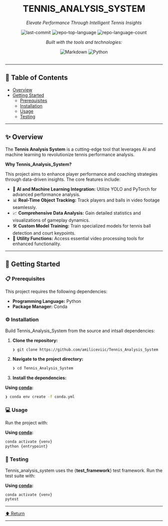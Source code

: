 <div id="top">

<!-- HEADER STYLE: CLASSIC -->
<div align="center">


# TENNIS_ANALYSIS_SYSTEM

<em>Elevate Performance Through Intelligent Tennis Insights</em>

<!-- BADGES -->
<img src="https://img.shields.io/github/last-commit/amiliceviic/Tennis_Analysis_System?style=flat&logo=git&logoColor=white&color=0080ff" alt="last-commit">
<img src="https://img.shields.io/github/languages/top/amiliceviic/Tennis_Analysis_System?style=flat&color=0080ff" alt="repo-top-language">
<img src="https://img.shields.io/github/languages/count/amiliceviic/Tennis_Analysis_System?style=flat&color=0080ff" alt="repo-language-count">

<em>Built with the tools and technologies:</em>

<img src="https://img.shields.io/badge/Markdown-000000.svg?style=flat&logo=Markdown&logoColor=white" alt="Markdown">
<img src="https://img.shields.io/badge/Python-3776AB.svg?style=flat&logo=Python&logoColor=white" alt="Python">

</div>
<br>

---

## 📄 Table of Contents

- [Overview](#-overview)
- [Getting Started](#-getting-started)
    - [Prerequisites](#-prerequisites)
    - [Installation](#-installation)
    - [Usage](#-usage)
    - [Testing](#-testing)

---

## ✨ Overview

The **Tennis Analysis System** is a cutting-edge tool that leverages AI and machine learning to revolutionize tennis performance analysis. 

**Why Tennis_Analysis_System?**

This project aims to enhance player performance and coaching strategies through data-driven insights. The core features include:

- 🎾 **AI and Machine Learning Integration:** Utilize YOLO and PyTorch for advanced performance analysis.
- 📊 **Real-Time Object Tracking:** Track players and balls in video footage seamlessly.
- 📈 **Comprehensive Data Analysis:** Gain detailed statistics and visualizations of gameplay dynamics.
- 🛠️ **Custom Model Training:** Train specialized models for tennis ball detection and court keypoints.
- 🎥 **Utility Functions:** Access essential video processing tools for enhanced functionality.

---

## 🚀 Getting Started

### 📋 Prerequisites

This project requires the following dependencies:

- **Programming Language:** Python
- **Package Manager:** Conda

### ⚙️ Installation

Build Tennis_Analysis_System from the source and intsall dependencies:

1. **Clone the repository:**

    ```sh
    ❯ git clone https://github.com/amiliceviic/Tennis_Analysis_System
    ```

2. **Navigate to the project directory:**

    ```sh
    ❯ cd Tennis_Analysis_System
    ```

3. **Install the dependencies:**

**Using [conda](https://docs.conda.io/):**

```sh
❯ conda env create -f conda.yml
```

### 💻 Usage

Run the project with:

**Using [conda](https://docs.conda.io/):**

```sh
conda activate {venv}
python {entrypoint}
```

### 🧪 Testing

Tennis_analysis_system uses the {__test_framework__} test framework. Run the test suite with:

**Using [conda](https://docs.conda.io/):**

```sh
conda activate {venv}
pytest
```

---

<div align="left"><a href="#top">⬆ Return</a></div>

---
